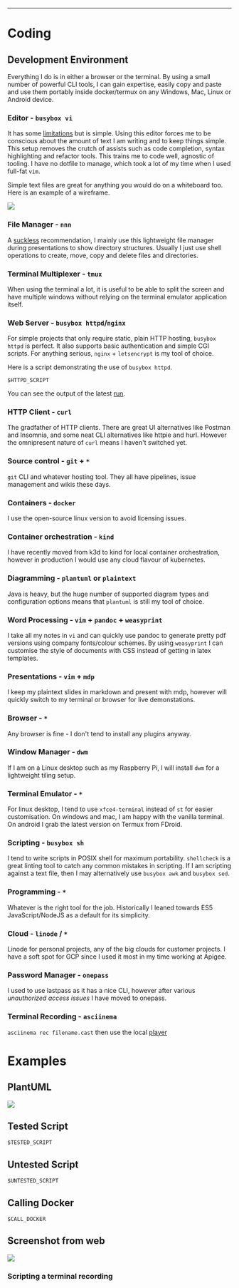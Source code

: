 ---

# Coding
## Development Environment

Everything I do is in either a browser or the terminal. By using a small number of
powerful CLI tools, I can gain expertise, easily copy and paste and use them portably
inside docker/termux on any Windows, Mac, Linux or Android device.

### Editor - `busybox vi` 

<div id="vi-demo"></div>

It has some [limitations](https://en.m.wikibooks.org/wiki/Learning_the_vi_Editor/BusyBox_vi) but is simple. Using this editor forces me to
be conscious about the amount of text I am writing and to keep things simple. This setup removes the crutch of assists such as code completion, syntax highlighting and refactor tools.
This trains me to code well, agnostic of tooling. I have no dotfile to manage, which took a lot of my time when I used
full-fat `vim`.

Simple text files are great for anything you would do on a whiteboard too. Here is
an example of a wireframe.

![](wire.txt.png)

### File Manager - `nnn` 

<div id="nnn-demo"></div>

A [suckless](https://suckless.org/rocks/) recommendation, I mainly use this lightweight file manager during presentations to show directory structures. Usually I just
use shell operations to create, move, copy and delete files and directories.

### Terminal Multiplexer - `tmux`

<div id="tmux-demo"></div>

When using the terminal a lot, it is useful to be able to split the screen and have multiple windows without relying on the terminal emulator application
itself.

### Web Server - `busybox httpd`/`nginx` 

For simple projects that only require static, plain HTTP hosting, `busybox httpd` is perfect. It also supports basic authentication and simple CGI scripts.
For anything serious, `nginx` + `letsencrypt` is my tool of choice.

Here is a script demonstrating the use of `busybox httpd`. 

```
$HTTPD_SCRIPT
```

You can see the output of the latest [run](CallHTTPD.sh.out).

### HTTP Client - `curl`

The gradfather of HTTP clients. There are great UI alternatives like Postman and Insomnia, and some neat CLI alternatives like httpie and hurl. However the omnipresent 
nature of `curl` means I haven't switched yet.

### Source control - `git` + `*` 

`git` CLI and whatever hosting tool. They all have pipelines, issue management and wikis these days.

### Containers - `docker` 

I use the open-source linux version to avoid licensing issues.

### Container orchestration - `kind` 

I have recently moved from k3d to kind for local container orchestration, however in production I would use any cloud flavour of kubernetes.

### Diagramming - `plantuml` or `plaintext` 

Java is heavy, but the huge number of supported diagram types and configuration options means that `plantuml` is still my tool of choice.

### Word Processing - `vim` + `pandoc` + `weasyprint` 

I take all my notes in `vi` and can quickly use pandoc to generate pretty pdf versions using company fonts/colour schemes. By using `weasyprint`
I can customise the style of documents with CSS instead of getting in latex templates.

### Presentations - `vim` + `mdp` 

I keep my plaintext slides in markdown and present with mdp, however will quickly switch to my terminal or browser for live demonstations.

### Browser - `*` 

Any browser is fine - I don't tend to install any plugins anyway.

### Window Manager - `dwm` 

If I am on a Linux desktop such as my Raspberry Pi, I will install `dwm` for a lightweight tiling setup. 

### Terminal Emulator - `*`

For linux desktop, I tend to use `xfce4-terminal` instead of `st` for easier customisation. On windows and mac, I am happy with the vanilla terminal. On android I
grab the latest version on Termux from FDroid.

### Scripting - `busybox sh` 

I tend to write scripts in POSIX shell for maximum portability. `shellcheck` is a great linting tool to catch any common mistakes in scripting. If I am scripting 
against a text file, then I may alternatively use `busybox awk` and `busybox sed`.

### Programming - `*` 

Whatever is the right tool for the job. Historically I leaned towards ES5 JavaScript/NodeJS as a default for its simplicity.

### Cloud - `linode` / `*` 

Linode for personal projects, any of the big clouds for customer projects. I have a soft spot for GCP since I used it most in my time working at Apigee.

### Password Manager - `onepass` 

I used to use lastpass as it has a nice CLI, however after various _unauthorized access issues_ I have moved to onepass.

### Terminal Recording - `asciinema`

`asciinema rec filename.cast` then use the local [player](https://github.com/asciinema/asciinema-player)

# Examples

## PlantUML

![](eg.png)

## Tested Script

```
$TESTED_SCRIPT
```

## Untested Script

```
$UNTESTED_SCRIPT
```

## Calling Docker

```
$CALL_DOCKER
```

## Screenshot from web

![](last-screenshot.png)

### Scripting a terminal recording

<div id="scriptrec-demo"></div>


